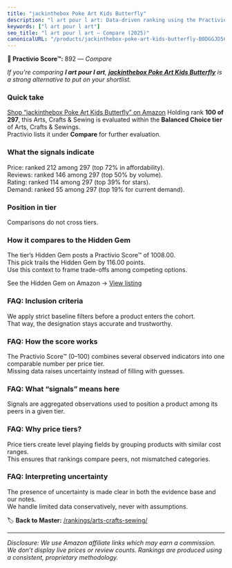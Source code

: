 ```yaml
---
title: "jackinthebox Poke Art Kids Butterfly"
description: "l art pour l art: Data-driven ranking using the Practivio Score™. Positioned by quality, value, demand, findability, momentum."
keywords: ["l art pour l art"]
seo_title: "l art pour l art — Compare (2025)"
canonicalURL: "/products/jackinthebox-poke-art-kids-butterfly-B0DGGJD5CR/"
---
```


**🛒 Practivio Score™:** 892 — _Compare_


*If you're comparing **l art pour l art**, **[jackinthebox Poke Art Kids Butterfly](https://www.amazon.com/dp/B0DGGJD5CR?tag=practivio-20)** is a strong alternative to put on your shortlist.*
### Quick take
[Shop “jackinthebox Poke Art Kids Butterfly” on Amazon](https://www.amazon.com/dp/B0DGGJD5CR?tag=practivio-20)
Holding rank **100 of 297**, this Arts, Crafts & Sewing is evaluated within the **Balanced Choice tier** of Arts, Crafts & Sewings.  
Practivio lists it under **Compare** for further evaluation.

### What the signals indicate
Price: ranked 212 among 297 (top 72% in affordability).  
Reviews: ranked 146 among 297 (top 50% by volume).  
Rating: ranked 114 among 297 (top 39% for stars).  
Demand: ranked 55 among 297 (top 19% for current demand).

### Position in tier
Comparisons do not cross tiers.

### How it compares to the Hidden Gem
The tier’s Hidden Gem posts a Practivio Score™ of 1008.00.  
This pick trails the Hidden Gem by 116.00 points.  
Use this context to frame trade-offs among competing options.  

See the Hidden Gem on Amazon → [View listing](https://www.amazon.com/dp/B09XR2LHHL?tag=practivio-20)

### FAQ: Inclusion criteria
We apply strict baseline filters before a product enters the cohort.  
That way, the designation stays accurate and trustworthy.

### FAQ: How the score works
The Practivio Score™ (0–100) combines several observed indicators into one comparable number per price tier.  
Missing data raises uncertainty instead of filling with guesses.

### FAQ: What “signals” means here
Signals are aggregated observations used to position a product among its peers in a given tier.

### FAQ: Why price tiers?
Price tiers create level playing fields by grouping products with similar cost ranges.  
This ensures that rankings compare peers, not mismatched categories.

### FAQ: Interpreting uncertainty
The presence of uncertainty is made clear in both the evidence base and our notes.  
We handle limited data conservatively, never with assumptions.

<!-- Missing template for Compare/CompareWithinPriceClass -->


🏷️ **Back to Master:** [/rankings/arts-crafts-sewing/](/rankings/arts-crafts-sewing/)

---
_Disclosure: We use Amazon affiliate links which may earn a commission. We don’t display live prices or review counts. Rankings are produced using a consistent, proprietary methodology._
